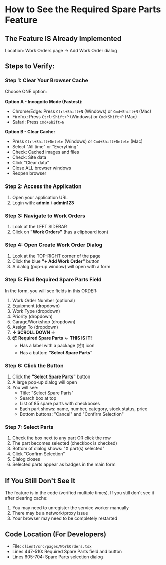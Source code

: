 # How to See the Required Spare Parts Feature

## The Feature IS Already Implemented

Location: Work Orders page → Add Work Order dialog

## Steps to Verify:

### Step 1: Clear Your Browser Cache
Choose ONE option:

**Option A - Incognito Mode (Fastest):**
- Chrome/Edge: Press `Ctrl+Shift+N` (Windows) or `Cmd+Shift+N` (Mac)
- Firefox: Press `Ctrl+Shift+P` (Windows) or `Cmd+Shift+P` (Mac)
- Safari: Press `Cmd+Shift+N`

**Option B - Clear Cache:**
- Press `Ctrl+Shift+Delete` (Windows) or `Cmd+Shift+Delete` (Mac)
- Select "All time" or "Everything"
- Check: Cached images and files
- Check: Site data
- Click "Clear data"
- Close ALL browser windows
- Reopen browser

### Step 2: Access the Application
1. Open your application URL
2. Login with: **admin** / **admin123**

### Step 3: Navigate to Work Orders
1. Look at the LEFT SIDEBAR
2. Click on **"Work Orders"** (has a clipboard icon)

### Step 4: Open Create Work Order Dialog
1. Look at the TOP-RIGHT corner of the page
2. Click the blue **"+ Add Work Order"** button
3. A dialog (pop-up window) will open with a form

### Step 5: Find Required Spare Parts Field
In the form, you will see fields in this ORDER:
1. Work Order Number (optional)
2. Equipment (dropdown)
3. Work Type (dropdown)
4. Priority (dropdown)
5. Garage/Workshop (dropdown)
6. Assign To (dropdown)
7. **↓ SCROLL DOWN ↓**
8. **📦 Required Spare Parts** ← **THIS IS IT!**
   - Has a label with a package (📦) icon
   - Has a button: **"Select Spare Parts"**

### Step 6: Click the Button
1. Click the **"Select Spare Parts"** button
2. A large pop-up dialog will open
3. You will see:
   - Title: "Select Spare Parts"
   - Search box at top
   - List of 85 spare parts with checkboxes
   - Each part shows: name, number, category, stock status, price
   - Bottom buttons: "Cancel" and "Confirm Selection"

### Step 7: Select Parts
1. Check the box next to any part OR click the row
2. The part becomes selected (checkbox is checked)
3. Bottom of dialog shows: "X part(s) selected"
4. Click "Confirm Selection"
5. Dialog closes
6. Selected parts appear as badges in the main form

## If You Still Don't See It

The feature is in the code (verified multiple times). If you still don't see it after clearing cache:

1. You may need to unregister the service worker manually
2. There may be a network/proxy issue
3. Your browser may need to be completely restarted

## Code Location (For Developers)
- File: `client/src/pages/WorkOrders.tsx`
- Lines 447-510: Required Spare Parts field and button
- Lines 605-704: Spare Parts selection dialog
